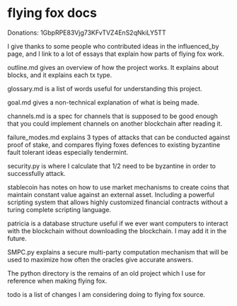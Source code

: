 flying fox docs
=============

Donations: 1GbpRPE83Vjg73KFvTVZ4EnS2qNkiLY5TT


I give thanks to some people who contributed ideas in the influenced_by page, and I link to a lot of essays that explain how parts of flying fox work.

outline.md gives an overview of how the project works. It explains about blocks, and it explains each tx type.

glossary.md is a list of words useful for understanding this project.

goal.md gives a non-technical explanation of what is being made.

channels.md is a spec for channels that is supposed to be good enough that you could implement channels on another blockchain after reading it.

failure_modes.md explains 3 types of attacks that can be conducted against proof of stake, and compares flying foxes defences to existing byzantine fault tolerant ideas especially tendermint.

security.py is where I calculate that 1/2 need to be byzantine in order to successfully attack.

stablecoin has notes on how to use market mechanisms to create coins that maintain constant value against an external asset. Including a powerful scripting system that allows highly customized financial contracts without a turing complete scripting language.

patricia is a database structure useful if we ever want computers to interact with the blockchain without downloading the blockchain. I may add it in the future.

SMPC.py explains a secure multi-party computation mechanism that will be used to maximize how often the oracles give accurate answers.

The python directory is the remains of an old project which I use for reference when making flying fox. 

todo is a list of changes I am considering doing to flying fox source.

